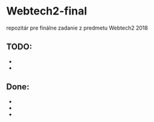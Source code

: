 # Webtech2-final
repozitár pre finálne zadanie z predmetu Webtech2 2018


TODO:
-
-
-



Done:
-
-
-
-
